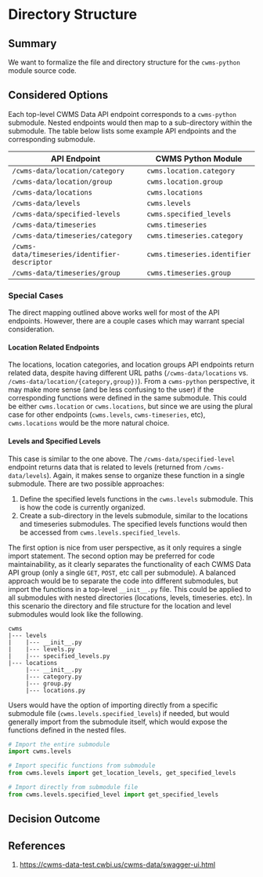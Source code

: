 # Directory Structure

## Summary

We want to formalize the file and directory structure for the `cwms-python` module source code.

## Considered Options

Each top-level CWMS Data API endpoint corresponds to a `cwms-python` submodule. Nested endpoints would then map to a sub-directory within the submodule. The table below lists some example API endpoints and the corresponding submodule.

| API Endpoint                                  | CWMS Python Module           |
|-----------------------------------------------|------------------------------|
| `/cwms-data/location/category`                | `cwms.location.category`     |
| `/cwms-data/location/group`                   | `cwms.location.group`        |
| `/cwms-data/locations`                        | `cwms.locations`             |
| `/cwms-data/levels`                           | `cwms.levels`                |
| `/cwms-data/specified-levels`                 | `cwms.specified_levels`      |
| `/cwms-data/timeseries`                       | `cwms.timeseries`            |
| `/cwms-data/timeseries/category`              | `cwms.timeseries.category`   |
| `/cwms-data/timeseries/identifier-descriptor` | `cwms.timeseries.identifier` |
| `/cwms-data/timeseries/group`                 | `cwms.timeseries.group`      |

### Special Cases

The direct mapping outlined above works well for most of the API endpoints. However, there are a couple cases which may warrant special consideration.

#### Location Related Endpoints

The locations, location categories, and location groups API endpoints return related data, despite having different URL paths (`/cwms-data/locations` vs. `/cwms-data/location/{category,group})`). From a `cwms-python` perspective, it may make more sense (and be less confusing to the user) if the corresponding functions were defined in the same submodule. This could be either `cwms.location` or `cwms.locations`, but since we are using the plural case for other endpoints (`cwms.levels`, `cwms-timeseries`, etc), `cwms.locations` would be the more natural choice.

#### Levels and Specified Levels

This case is similar to the one above. The `/cwms-data/specified-level` endpoint returns data that is related to levels (returned from `/cwms-data/levels`). Again, it makes sense to organize these function in a single submodule. There are two possible approaches:

1. Define the specified levels functions in the `cwms.levels` submodule. This is how the code is currently organized.
2. Create a sub-directory in the levels submodule, similar to the locations and timeseries submodules. The specified levels functions would then be accessed from `cwms.levels.specified_levels`.

The first option is nice from user perspective, as it only requires a single import statement. The second option may be preferred for code maintainability, as it clearly separates the functionality of each CWMS Data API group (only a single `GET`, `POST`, etc call per submodule). A balanced approach would be to separate the code into different submodules, but import the functions in a top-level `__init__.py` file. This could be applied to all submodules with nested directories (locations, levels, timeseries. etc). In this scenario the directory and file structure for the location and level submodules would look like the following.

```
cwms
|--- levels
|    |--- __init__.py
|    |--- levels.py
|    |--- specified_levels.py
|--- locations
     |--- __init__.py
     |--- category.py
     |--- group.py
     |--- locations.py
```

Users would have the option of importing directly from a specific submodule file (`cwms.levels.specified_levels`) if needed, but would generally import from the submodule itself, which would expose the functions defined in the nested files.

```python
# Import the entire submodule
import cwms.levels

# Import specific functions from submodule
from cwms.levels import get_location_levels, get_specified_levels

# Import directly from submodule file
from cwms.levels.specified_level import get_specified_levels
```

## Decision Outcome

## References

1. https://cwms-data-test.cwbi.us/cwms-data/swagger-ui.html